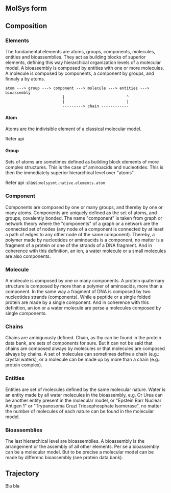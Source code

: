 MolSys form
-----------

## Composition

### Elements

The fundamental elements are atoms, groups, components, molecules, entities and bioassemblies. They act as
building blocks of superior elements, defining this way hierarchical organization levels of a
molecular model. A bioassembly is composed by entities with one or more molecules. A molecule is composed by
components, a component by groups, and finnaly a by atoms.

```
atom ---> group ---> component ---> molecule ---> entities ---> bioassembly
                         |                           ^
                         |                           |
                         ---------> chain ------------
```

#### Atom

Atoms are the indivisible element of a classical molecular model.

Refer api

#### Group

Sets of atoms are sometimes defined as building block elements of more complex structures. This is
the case of aminoacids and nucleotides. This is then the immediately superior hierarchical level
over "atoms".

Refer api :class:`molsysmt.native.elements.atom`

### Component

Components are composed by one or many groups, and thereby by one or many atoms.
Components are uniquely defined as the set of atoms, and groups, covalently bonded.
The name "component" is taken from graph or network theory where the "components" of a graph or a
network are the connected set of nodes (any node of a component is connected by at least a path of edges to any
other node of the same component). 
Thereby, a polymer made by nucleotides or aminoacids is a component, no matter is a fragment of a protein or one of the strands of a DNA fragment. And in coherence with this definition, an ion, a water molecule or a small molecules are also components.

### Molecule

A molecule is composed by one or many components. A protein quaternary structure is composed by more than a polymer of
aminoacids, more than a component. In the same way a fragment of DNA is composed by two nucleotides
strands (components). While a peptide or a single folded protein are made by a single component.
And in coherence with this definition, an ion or a water molecule are perse a molecules composed by
single components.

### Chains

Chains are ambiguously defined. Chain, as thy can be found in the protein data bank, are sets of components for sure. But it can not be
said that chains are composed always by molecules or that molecules are composed always by chains.
A set of molecules can sometimes define a chain (e.g.: crystal waters), or a molecule can be made up by more than a chain (e.g.: protein complex).

### Entities

Entities are set of molecules defined by the same molecular nature. Water is an entity made by all
water molecules in the bioassembly, e.g. Or Urea can be another entity present in the molecular
model, or "Epstein Barr Nuclear Antigen 1" or "Trypanosoma Cruzi Triosephosphate Isomerase", no
matter the number of molecules of each nature can be found in the molecular model.

### Bioassemblies

The last hierarchical level are bioassemblies. A bioassembly is the arrangement or the assembly of
all other elements. Per se a bioassembly can be a molecular model. But to be precise a molecular
model can be made by differenc bioassembly (see protein data bank).

## Trajectory

Bla bla

